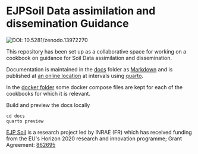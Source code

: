 # EJPSoil Data assimilation and dissemination Guidance

<img role="button" tabindex="0" id="modal-581448496-trigger" aria-controls="modal-581448496" aria-expanded="false" class="doi-modal-trigger block m-0" src="https://zenodo.org/badge/DOI/10.5281/zenodo.13972270.svg" alt="DOI: 10.5281/zenodo.13972270">

This repository has been set up as a collaborative space for working on a cookbook on guidance for Soil Data assimilation and dissemination.

Documentation is maintained in the [docs](docs) folder as [Markdown](https://en.wikipedia.org/wiki/Markdown) and is published at [an online location](https://ejpsoil.github.io/soildata-assimilation-guidance) at intervals using [quarto](https://www.quarto.org).

In the [docker folder](docker) some docker compose files are kept for each of the cookbooks for which it is relevant. 

Build and preview the docs locally

```
cd docs
quarto preview
```

[EJP Soil](https://ejpsoil.eu) is a research project led by INRAE (FR) which has received funding from the EU's Horizon 2020 research and innovation programme; Grant Agreement: [862695](https://cordis.europa.eu/project/id/862695)
